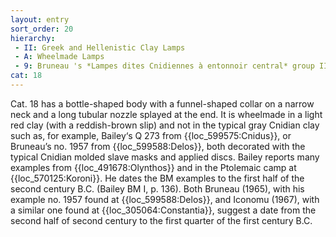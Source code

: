 ```yaml
---
layout: entry
sort_order: 20
hierarchy:
 - II: Greek and Hellenistic Clay Lamps
 - A: Wheelmade Lamps
 - 9: Bruneau 's *Lampes dites Cnidiennes à entonnoir central* group III (Cnidian lamps with central funnel)
cat: 18
---
```


Cat. 18 has a bottle-shaped body with a funnel-shaped collar on a narrow neck and a long tubular nozzle splayed at the end. It is wheelmade in a light red clay (with a reddish-brown slip) and not in the typical gray Cnidian clay such as, for example, Bailey‘s Q 273 from {{loc_599575:Cnidus}}, or Bruneau’s no. 1957 from {{loc_599588:Delos}}, both decorated with the typical Cnidian molded slave masks and applied discs. Bailey reports many examples from {{loc_491678:Olynthos}} and in the Ptolemaic camp at {{loc_570125:Koroni}}. He dates the BM examples to the first half of the second century B.C. (Bailey BM I, p. 136). Both Bruneau (1965), with his example no. 1957 found at {{loc_599588:Delos}}, and Iconomu (1967), with a similar one found at {{loc_305064:Constantia}}, suggest a date from the second half of second century to the first quarter of the first century B.C.
